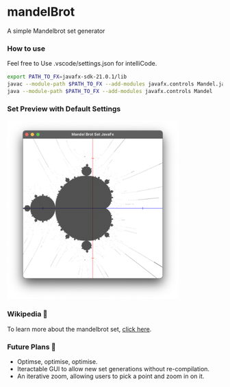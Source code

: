 # mandelBrot

A simple Mandelbrot set generator

### How to use

Feel free to Use .vscode/settings.json for intelliCode.

```bash
export PATH_TO_FX=javafx-sdk-21.0.1/lib
javac --module-path $PATH_TO_FX --add-modules javafx.controls Mandel.java
java --module-path $PATH_TO_FX --add-modules javafx.controls Mandel
```

### Set Preview with Default Settings
<p align="left">
  <img src="generation1.png" width="400" alt="Set Preview with Default Settings">
</p>

### Wikipedia 📕
To learn more about the mandelbrot set, [click here](https://en.wikipedia.org/wiki/Mandelbrot_set).

### Future Plans 🚀
* Optimse, optimise, optimise.
* Iteractable GUI to allow new set generations without re-compilation.
* An iterative zoom, allowing users to pick a point and zoom in on it.
